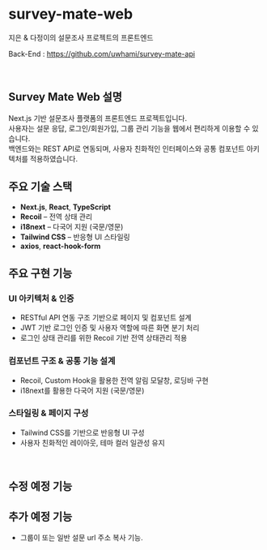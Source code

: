 # survey-mate-web
지은 &amp; 다정이의 설문조사 프로젝트의 프론트엔드

Back-End : https://github.com/uwhami/survey-mate-api

&nbsp;

## Survey Mate Web 설명

Next.js 기반 설문조사 플랫폼의 프론트엔드 프로젝트입니다.  
사용자는 설문 응답, 로그인/회원가입, 그룹 관리 기능을 웹에서 편리하게 이용할 수 있습니다.  
백엔드와는 REST API로 연동되며, 사용자 친화적인 인터페이스와 공통 컴포넌트 아키텍처를 적용하였습니다.


##  주요 기술 스택

- **Next.js**, **React**, **TypeScript**
- **Recoil** – 전역 상태 관리
- **i18next** – 다국어 지원 (국문/영문)
- **Tailwind CSS** – 반응형 UI 스타일링
- **axios**, **react-hook-form**


## 주요 구현 기능

### UI 아키텍처 & 인증
- RESTful API 연동 구조 기반으로 페이지 및 컴포넌트 설계
- JWT 기반 로그인 인증 및 사용자 역할에 따른 화면 분기 처리
- 로그인 상태 관리를 위한 Recoil 기반 전역 상태관리 적용

### 컴포넌트 구조 & 공통 기능 설계
- Recoil, Custom Hook을 활용한 전역 알림 모달창, 로딩바 구현
- i18next를 활용한 다국어 지원 (국문/영문)

### 스타일링 & 페이지 구성
- Tailwind CSS를 기반으로 반응형 UI 구성
- 사용자 친화적인 레이아웃, 테마 컬러 일관성 유지

&nbsp;
## 수정 예정 기능


## 추가 예정 기능
- 그룹이 또는 일반 설문 url 주소 복사 기능.
